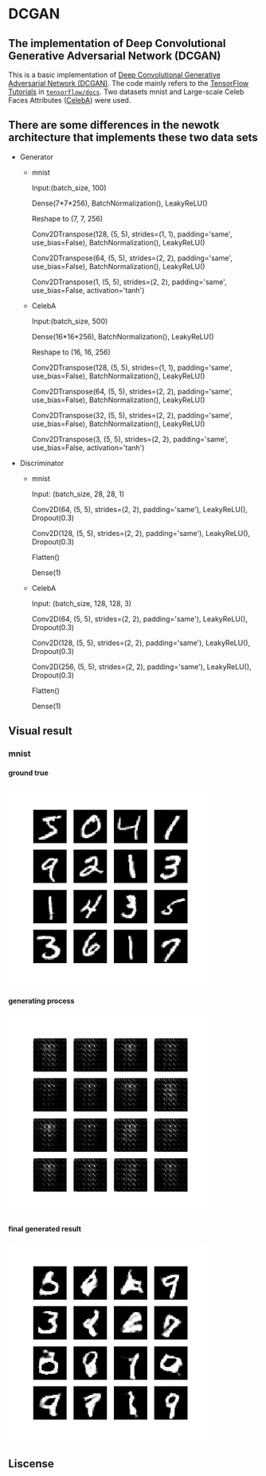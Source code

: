 # DCGAN
## The implementation of Deep Convolutional Generative Adversarial Network (DCGAN)

This is a basic implementation of [Deep Convolutional Generative Adversarial Network (DCGAN)](https://arxiv.org/pdf/1511.06434.pdf). The code mainly refers to the [TensorFlow Tutorials](https://tensorflow.google.cn/tutorials/generative/dcgan) in [`tensorflow/docs`](https://github.com/tensorflow/docs). Two datasets mnist and Large-scale Celeb Faces Attributes ([CelebA](https://www.kaggle.com/jessicali9530/celeba-dataset)) were used.


## There are some differences in the newotk architecture that implements these two data sets

* Generator

  * mnist

    Input:(batch_size, 100)

    Dense(7\*7\*256), BatchNormalization(), LeakyReLU()

    Reshape to (7, 7, 256)

    Conv2DTranspose(128, (5, 5), strides=(1, 1), padding='same', use_bias=False), BatchNormalization(), LeakyReLU()

    Conv2DTranspose(64, (5, 5), strides=(2, 2), padding='same', use_bias=False), BatchNormalization(), LeakyReLU()

    Conv2DTranspose(1, (5, 5), strides=(2, 2), padding='same', use_bias=False, activation='tanh')

  * CelebA

    Input:(batch_size, 500)

    Dense(16\*16\*256), BatchNormalization(), LeakyReLU()

    Reshape to (16, 16, 256)

    Conv2DTranspose(128, (5, 5), strides=(1, 1), padding='same', use_bias=False), BatchNormalization(), LeakyReLU()

    Conv2DTranspose(64, (5, 5), strides=(2, 2), padding='same', use_bias=False), BatchNormalization(), LeakyReLU()

    Conv2DTranspose(32, (5, 5), strides=(2, 2), padding='same', use_bias=False), BatchNormalization(), LeakyReLU()

    Conv2DTranspose(3, (5, 5), strides=(2, 2), padding='same', use_bias=False, activation='tanh')

* Discriminator

  * mnist

    Input: (batch_size, 28, 28, 1)

    Conv2D(64, (5, 5), strides=(2, 2), padding='same'), LeakyReLU(), Dropout(0.3)

    Conv2D(128, (5, 5), strides=(2, 2), padding='same'), LeakyReLU(), Dropout(0.3)

    Flatten()

    Dense(1)

  * CelebA

    Input: (batch_size, 128, 128, 3)

    Conv2D(64, (5, 5), strides=(2, 2), padding='same'), LeakyReLU(), Dropout(0.3)

    Conv2D(128, (5, 5), strides=(2, 2), padding='same'), LeakyReLU(), Dropout(0.3)

    Conv2D(256, (5, 5), strides=(2, 2), padding='same'), LeakyReLU(), Dropout(0.3)

    Flatten()

    Dense(1)


## Visual result

### mnist
#### ground true
![avatar](https://github.com/Zehui-Lin/DCGAN/blob/master/mnist/ground_true_image.png)

#### generating process
![avatar](https://github.com/Zehui-Lin/DCGAN/blob/master/mnist/dcgan.gif)

#### final generated result
![avatar](https://github.com/Zehui-Lin/DCGAN/blob/master/mnist/final.png)



## Liscense
